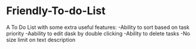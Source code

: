 # Friendly-To-do-List
A To Do List with some extra useful features:
-Ability to sort based on task priority
-Aability to edit dask by double clicking
-Ability to delete tasks 
-No size limit on text description
